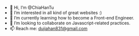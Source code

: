 - 👋 Hi, I’m @ChiaHanTu
- 👀 I’m interested in all kind of great websites :)
- 🌱 I’m currently learning how to become a Front-end Engineer.
- 💞️ I’m looking to collaborate on Javascript-related practices.
- 📫 Reach me: dujiahan831@gmail.com 
